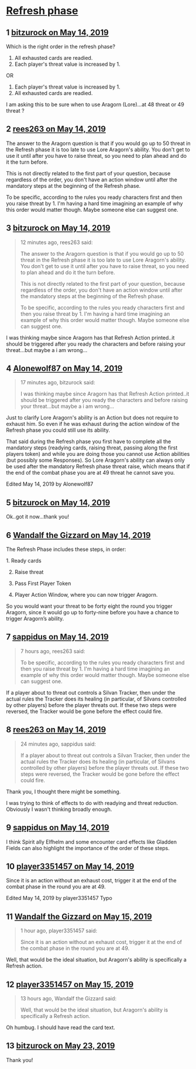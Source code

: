 # [Refresh phase](https://community.fantasyflightgames.com/topic/295262-refresh-phase/)

## 1 [bitzurock on May 14, 2019](https://community.fantasyflightgames.com/topic/295262-refresh-phase/?do=findComment&comment=3701494)

Which is the right order in the refresh phase?

 1. All exhausted cards are readied.
 2. Each player's threat value is increased by 1.

OR

 1. Each player's threat value is increased by 1.
 2. All exhausted cards are readied.

I am asking this to be sure when to use Aragorn (Lore)...at 48 threat or 49 threat ?

## 2 [rees263 on May 14, 2019](https://community.fantasyflightgames.com/topic/295262-refresh-phase/?do=findComment&comment=3701503)

The answer to the Aragorn question is that if you would go up to 50 threat in the Refresh phase it is too late to use Lore Aragorn's ability. You don't get to use it until after you have to raise threat, so you need to plan ahead and do it the turn before.

This is not directly related to the first part of your question, because regardless of the order, you don't have an action window until after the mandatory steps at the beginning of the Refresh phase.

To be specific, according to the rules you ready characters first and then you raise threat by 1. I'm having a hard time imagining an example of why this order would matter though. Maybe someone else can suggest one.

## 3 [bitzurock on May 14, 2019](https://community.fantasyflightgames.com/topic/295262-refresh-phase/?do=findComment&comment=3701508)

> 12 minutes ago, rees263 said:
> 
> The answer to the Aragorn question is that if you would go up to 50 threat in the Refresh phase it is too late to use Lore Aragorn's ability. You don't get to use it until after you have to raise threat, so you need to plan ahead and do it the turn before.
> 
> This is not directly related to the first part of your question, because regardless of the order, you don't have an action window until after the mandatory steps at the beginning of the Refresh phase.
> 
> To be specific, according to the rules you ready characters first and then you raise threat by 1. I'm having a hard time imagining an example of why this order would matter though. Maybe someone else can suggest one.

I was thinking maybe since Aragorn has that Refresh Action printed..it should be triggered after you ready the characters and before raising your threat...but maybe a i am wrong...

## 4 [Alonewolf87 on May 14, 2019](https://community.fantasyflightgames.com/topic/295262-refresh-phase/?do=findComment&comment=3701510)

> 17 minutes ago, bitzurock said:
> 
> I was thinking maybe since Aragorn has that Refresh Action printed..it should be triggered after you ready the characters and before raising your threat...but maybe a i am wrong...

Just to clarify Lore Aragorn's ability is an Action but does not require to exhaust him. So even if he was exhaust during the action window of the Refresh phase you could still use its ability.

That said during the Refresh phase you first have to complete all the mandatory steps (readying cards, raising threat, passing along the first players token) and while you are doing those you cannot use Action abilities (but possibly some Responses). So Lore Aragorn's ability can always only be used after the mandatory Refresh phase threat raise, which means that if the end of the combat phase you are at 49 threat he cannot save you.

Edited May 14, 2019 by Alonewolf87

## 5 [bitzurock on May 14, 2019](https://community.fantasyflightgames.com/topic/295262-refresh-phase/?do=findComment&comment=3701511)

Ok..got it now...thank you!

## 6 [Wandalf the Gizzard on May 14, 2019](https://community.fantasyflightgames.com/topic/295262-refresh-phase/?do=findComment&comment=3701571)

The Refresh Phase includes these steps, in order:

1. Ready cards

2. Raise threat

3. Pass First Player Token

4. Player Action Window, where you can now trigger Aragorn.

So you would want your threat to be forty eight the round you trigger Aragorn, since it would go up to forty-nine before you have a chance to trigger Aragorn’s ability.

## 7 [sappidus on May 14, 2019](https://community.fantasyflightgames.com/topic/295262-refresh-phase/?do=findComment&comment=3701769)

> 7 hours ago, rees263 said:
> 
> To﻿ be specific, according to the rules you ready characters first and then you raise threat by 1. I'm having a hard time imagining an example of why this order would matte﻿r though. Maybe someone else can suggest one.﻿

If a player about to threat out controls a Silvan Tracker, then under the actual rules the Tracker does its healing (in particular, of Silvans controlled by other players) before the player threats out. If these two steps were reversed, the Tracker would be gone before the effect could fire.

## 8 [rees263 on May 14, 2019](https://community.fantasyflightgames.com/topic/295262-refresh-phase/?do=findComment&comment=3701792)

> 24 minutes ago, sappidus said:
> 
> If a player about to threat out controls a Silvan Tracker, then under the actual rules the Tracker does its healing (in particular, of Silvans controlled by other players) before the player threats out. If these two steps were reversed, the Tracker would be gone before the effect could fire.

Thank you, I thought there might be something.

I was trying to think of effects to do with readying and threat reduction. Obviously I wasn't thinking broadly enough.

## 9 [sappidus on May 14, 2019](https://community.fantasyflightgames.com/topic/295262-refresh-phase/?do=findComment&comment=3701805)

I think Spirit ally Elfhelm and some encounter card effects like Gladden Fields can also highlight the importance of the order of these steps.

## 10 [player3351457 on May 14, 2019](https://community.fantasyflightgames.com/topic/295262-refresh-phase/?do=findComment&comment=3701913)

Since it is an action without an exhaust cost, trigger it at the end of the combat phase in the round you are at 49.

Edited May 14, 2019 by player3351457
Typo

## 11 [Wandalf the Gizzard on May 15, 2019](https://community.fantasyflightgames.com/topic/295262-refresh-phase/?do=findComment&comment=3701958)

> 1 hour ago, player3351457 said:
> 
> Since it is an action without an exhaust cost, trigger it at the end of the combat phase in the round you are at 49.

Well, that would be the ideal situation, but Aragorn's ability is specifically a Refresh action.

## 12 [player3351457 on May 15, 2019](https://community.fantasyflightgames.com/topic/295262-refresh-phase/?do=findComment&comment=3702290)

> 13 hours ago, Wandalf the Gizzard said:
> 
> Well, that would be the ideal situation, but Aragorn's ability is specifically a Refresh action.

Oh humbug. I should have read the card text.

## 13 [bitzurock on May 23, 2019](https://community.fantasyflightgames.com/topic/295262-refresh-phase/?do=findComment&comment=3707550)

Thank you!

